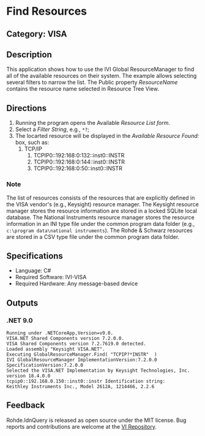 # Find Resources

## Category: VISA

## Description
This application shows how to use the IVI Global ResourceManager to
find all of the available resources on their system. The example
allows selecting several filters to narrow the list. The Public
property _ResourceName_ contains the resource name selected in Resource Tree View.

## Directions

1. Running the program opens the Available _Resource List form_.
1. Select a _Filter String_, e.g., `*?`;
1. The locarted resource will be displayed in the _Available Resource Found:_ box, such as:
   1. TCP/IP
       1. TCPIP0::192:168:0:132::inst0::INSTR
       1. TCPIP0::192:168:0:144::inst0::INSTR
       1. TCPIP0::192:168:0:50::inst0::INSTR

### Note
The list of resources consists of the resources that are explicitly defined in the VISA vendor's (e.g., Keysight) resource manager. The Keysight resource manager stores the resource information are stored in a locked SQLite local database. The National Instruments resource manager stores the resource information in an INI type file under the common program data folder (e.g., `c:\program data\national instruments`). The Rohde & Schwarz resources are stored in a CSV type file under the common program data folder.

## Specifications
* Language: C#  
* Required Software: IVI-VISA  
* Required Hardware: Any message-based device

## Outputs

### .NET 9.0
```
Running under .NETCoreApp,Version=v9.0.
VISA.NET Shared Components version 7.2.0.0.
VISA Shared Components version 7.2.7619.0 detected.
Loaded assembly "Keysight VISA.NET".
Executing GlobalResourceManager.Find( "TCPIP?*INSTR"  )
IVI GlobalResourceManager ImplementationVersion:7.2.0.0 SpecificationVersion:7.2.0.0
Selected the VISA.NET Implementation by Keysight Technologies, Inc. version 18.4.0.0
tcpip0::192.168.0.150::inst0::instr Identification string:
Keithley Instruments Inc., Model 2612A, 1214466, 2.2.6
```

## Feedback

Rohde.IdnQuery is released as open source under the MIT license.
Bug reports and contributions are welcome at the [VI Repository].

[VI Repository]: https://bitbucket.org/davidhary/dn.vi
